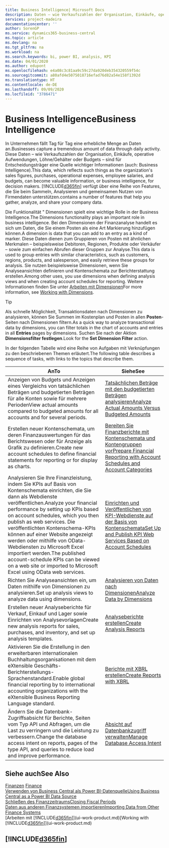 ```yaml
---
title: Business Intelligence| Microsoft Docs
description: Daten – wie Verkaufszahlen der Organisation, Einkäufe, operative Aufwendungen, Löhne/Gehälter oder Budgets analysieren und erfassen, die für Entscheidungsträger eine Quelle wichtiger Informationen sind.
services: project-madeira
documentationcenter: ''
author: SorenGP
ms.service: dynamics365-business-central
ms.topic: article
ms.devlang: na
ms.tgt_pltfrm: na
ms.workload: na
ms.search.keywords: bi, power BI, analysis, KPI
ms.date: 04/01/2020
ms.author: edupont
ms.openlocfilehash: e4a08c3c81aa9c59c27da920deb354320559f54c
ms.sourcegitcommit: a80afd4e5075018716efad76d82a54e158f1392d
ms.translationtype: HT
ms.contentlocale: de-DE
ms.lasthandoff: 09/09/2020
ms.locfileid: "3786471"
---
```

# <a name="business-intelligence"></a><span data-ttu-id="08dcd-103">Business Intelligence</span><span class="sxs-lookup"><span data-stu-id="08dcd-103">Business Intelligence</span></span>
<span data-ttu-id="08dcd-104">In Unternehmen fällt Tag für Tag eine erhebliche Menge an Daten an.</span><span class="sxs-lookup"><span data-stu-id="08dcd-104">Businesses capture a tremendous amount of data through daily activity.</span></span> <span data-ttu-id="08dcd-105">Diese Daten – wie Verkaufszahlen der Organisation, Einkäufe, operative Aufwendungen, Löhne/Gehälter oder Budgets – sind für Entscheidungsträger eine Quelle wichtiger Informationen (auch: Business Intelligence).</span><span class="sxs-lookup"><span data-stu-id="08dcd-105">This data, which reflects such things as the organization's sales figures, purchases, operational expenses, employee salaries, and budgets, can become valuable information, or business intelligence, for decision makers.</span></span> [!INCLUDE[d365fin](includes/d365fin_md.md)] <span data-ttu-id="08dcd-106">verfügt über eine Reihe von Features, die Sie beim Sammeln, Analysieren und gemeinsamen Nutzen von Firmendaten unterstützen.</span><span class="sxs-lookup"><span data-stu-id="08dcd-106">contains a number of features that help you gather, analyze, and share your company data.</span></span>

<span data-ttu-id="08dcd-107">Die Funktionalität " Dimensionen spielt eine wichtige Rolle in der Business Intelligence.</span><span class="sxs-lookup"><span data-stu-id="08dcd-107">The Dimensions functionality plays an important role in business intelligence.</span></span> <span data-ttu-id="08dcd-108">Bei den Dimensionen der Finanzanalyse handelt es sich um Daten, die Sie einem Posten als eine Art Markierung hinzufügen können.</span><span class="sxs-lookup"><span data-stu-id="08dcd-108">A dimension is data that you can add to an entry as a kind of marker.</span></span> <span data-ttu-id="08dcd-109">Diese Daten dienen zum Gruppieren von Posten mit ähnlichen Merkmalen – beispielsweise Debitoren, Regionen, Produkte oder Verkäufer – sowie zum einfachen Abrufen dieser Gruppen zur Analyse.</span><span class="sxs-lookup"><span data-stu-id="08dcd-109">This data is used to group entries with similar characteristics, such as customers, regions, products, and salesperson, and easily retrieve these groups for analysis.</span></span> <span data-ttu-id="08dcd-110">Sie nutzen beispielsweise Dimensionen, wenn Sie Analyseansichten definieren und Kontenschemata zur Berichterstattung erstellen.</span><span class="sxs-lookup"><span data-stu-id="08dcd-110">Among other uses, you use dimensions  when defining analysis views and when creating account schedules for reporting.</span></span> <span data-ttu-id="08dcd-111">Weitere Informationen finden Sie unter [Arbeiten mit Dimensionen](finance-dimensions.md)</span><span class="sxs-lookup"><span data-stu-id="08dcd-111">For more information, see [Working with Dimensions](finance-dimensions.md).</span></span>

> [!TIP]
> <span data-ttu-id="08dcd-112">Als schnelle Möglichkeit, Transaktionsdaten nach Dimensionen zu analysieren, können Sie Summen im Kostenplan und Posten in allen **Posten**-Seiten nach Dimensionen filtern.</span><span class="sxs-lookup"><span data-stu-id="08dcd-112">As a quick way to analyze transactional data by dimensions, you can filter totals in the chart of accounts and entries in all **Entries** pages by dimensions.</span></span> <span data-ttu-id="08dcd-113">Suchen Sie nach der Aktion **Dimensionsfilter festlegen**.</span><span class="sxs-lookup"><span data-stu-id="08dcd-113">Look for the **Set Dimension Filter** action.</span></span>  

<span data-ttu-id="08dcd-114">In der folgenden Tabelle wird eine Reihe von Aufgaben mit Verknüpfungen zu den beschriebenen Themen erläutert.</span><span class="sxs-lookup"><span data-stu-id="08dcd-114">The following table describes a sequence of tasks, with links to the topics that describe them.</span></span>  

| <span data-ttu-id="08dcd-115">An</span><span class="sxs-lookup"><span data-stu-id="08dcd-115">To</span></span> | <span data-ttu-id="08dcd-116">Siehe</span><span class="sxs-lookup"><span data-stu-id="08dcd-116">See</span></span> |
| --- | --- |
|<span data-ttu-id="08dcd-117">Anzeigen von Budgets und Anzeigen eines Vergleichs von tatsächlichen Beträgen und budgetierten Beträgen für alle Konten sowie für mehrere Perioden</span><span class="sxs-lookup"><span data-stu-id="08dcd-117">View actual amounts compared to budgeted amounts for all accounts and for several periods.</span></span>|[<span data-ttu-id="08dcd-118">Tatsächlichen Beträge mit den budgetierten Beträgen analysieren</span><span class="sxs-lookup"><span data-stu-id="08dcd-118">Analyze Actual Amounts Versus Budgeted Amounts</span></span>](bi-how-analyze-actual-versus-budget.md)|
|<span data-ttu-id="08dcd-119">Erstellen neuer Kontenschemata, um deren Finanzauswertungen für das Berichtswesen oder für Anzeige als Grafik zu definieren.</span><span class="sxs-lookup"><span data-stu-id="08dcd-119">Create new account schedules to define financial statements for reporting or for display as charts.</span></span>|[<span data-ttu-id="08dcd-120">Bereiten Sie Finanzberichte mit Kontenschemata und Kontengruppen vor</span><span class="sxs-lookup"><span data-stu-id="08dcd-120">Prepare Financial Reporting with Account Schedules and Account Categories</span></span>](bi-how-work-account-schedule.md)|
|<span data-ttu-id="08dcd-121">Analysieren Sie Ihre Finanzleistung, indem Sie KPIs auf Basis von Kontenschemata einrichten, die Sie dann als Webdienste veröffentlichen.</span><span class="sxs-lookup"><span data-stu-id="08dcd-121">Analyze your financial performance by setting up KPIs based on account schedules, which you then publish as web services.</span></span> <span data-ttu-id="08dcd-122">Die veröffentlichten Kontenschema-KPIs können auf einer Website angezeigt werden oder mithilfe von OData-Webdiensten zu Microsoft Excel importiert werden.</span><span class="sxs-lookup"><span data-stu-id="08dcd-122">The published account-schedule KPIs can be viewed on a web site or imported to Microsoft Excel using OData web services.</span></span>|[<span data-ttu-id="08dcd-123">Einrichten und Veröffentlichen von KPI-Webdienste auf der Basis von Kontenschemata</span><span class="sxs-lookup"><span data-stu-id="08dcd-123">Set Up and Publish KPI Web Services Based on Account Schedules</span></span>](bi-how-to-set-up-and-publish-kpi-web-services-based-on-account-schedules.md)|
|<span data-ttu-id="08dcd-124">Richten Sie Analyseansichten ein, um Daten mithilfe von Dimensionen zu analysieren.</span><span class="sxs-lookup"><span data-stu-id="08dcd-124">Set up analysis views to analyze data using dimensions.</span></span>|[<span data-ttu-id="08dcd-125">Analysieren von Daten nach Dimensionen</span><span class="sxs-lookup"><span data-stu-id="08dcd-125">Analyze Data by Dimensions</span></span>](bi-how-analyze-data-dimension.md)|
|<span data-ttu-id="08dcd-126">Erstellen neuer Analyseberichte für Verkauf, Einkauf und Lager sowie Einrichten von Analysevorlagen</span><span class="sxs-lookup"><span data-stu-id="08dcd-126">Create new analysis reports for sales, purchases, and inventory, and set up analysis templates.</span></span>|[<span data-ttu-id="08dcd-127">Analyseberichte erstellen</span><span class="sxs-lookup"><span data-stu-id="08dcd-127">Create Analysis Reports</span></span>](bi-how-create-analysis-views-reports.md)|
|<span data-ttu-id="08dcd-128">Aktivieren Sie die Erstellung in den erweiterbaren internationalen Buchhaltungsorganisationen mit dem eXtensible Geschäfts-Berichterstellungs-Sprachenstandard.</span><span class="sxs-lookup"><span data-stu-id="08dcd-128">Enable global financial reporting by to international accounting organizations with the eXtensible Business Reporting Language standard.</span></span>|[<span data-ttu-id="08dcd-129">Berichte mit XBRL erstellen</span><span class="sxs-lookup"><span data-stu-id="08dcd-129">Create Reports with XBRL</span></span>](bi-create-reports-with-xbrl.md)|
|<span data-ttu-id="08dcd-130">Ändern Sie die Datenbank-Zugriffsabsicht für Berichte, Seiten vom Typ API und Abfragen, um die Last zu verringern und die Leistung zu verbessern.</span><span class="sxs-lookup"><span data-stu-id="08dcd-130">Change the database access intent on reports, pages of the type API, and queries to reduce load and improve performance.</span></span>|[<span data-ttu-id="08dcd-131">Absicht auf Datenbankzugriff verwalten</span><span class="sxs-lookup"><span data-stu-id="08dcd-131">Manage Database Access Intent</span></span>](admin-data-access-intent.md)|

## <a name="see-also"></a><span data-ttu-id="08dcd-132">Siehe auch</span><span class="sxs-lookup"><span data-stu-id="08dcd-132">See Also</span></span>
<span data-ttu-id="08dcd-133">[Finanzen](finance.md)  </span><span class="sxs-lookup"><span data-stu-id="08dcd-133">[Finance](finance.md)  </span></span>  
[<span data-ttu-id="08dcd-134">Verwenden von Business Central als Power BI-Datenquelle</span><span class="sxs-lookup"><span data-stu-id="08dcd-134">Using Business Central as a Power BI Data Source</span></span>](across-how-use-financials-data-source-powerbi.md)  
[<span data-ttu-id="08dcd-135">Schließen des Finanzzeitraums</span><span class="sxs-lookup"><span data-stu-id="08dcd-135">Closing Fiscal Periods</span></span>](year-close-years-periods.md)  
[<span data-ttu-id="08dcd-136">Daten aus anderen Finanzsystemen importieren</span><span class="sxs-lookup"><span data-stu-id="08dcd-136">Importing Data from Other Finance Systems</span></span>](across-import-data-configuration-packages.md)  
<span data-ttu-id="08dcd-137">[Arbeiten mit [!INCLUDE[d365fin](includes/d365fin_md.md)]](ui-work-product.md)</span><span class="sxs-lookup"><span data-stu-id="08dcd-137">[Working with [!INCLUDE[d365fin](includes/d365fin_md.md)]](ui-work-product.md)</span></span>

## [!INCLUDE[d365fin](includes/free_trial_md.md)]  
